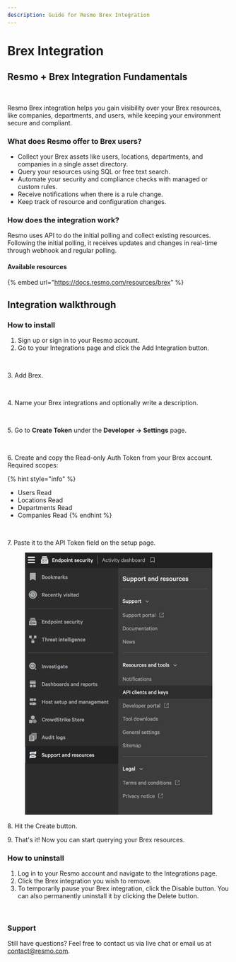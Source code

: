 ```yaml
---
description: Guide for Resmo Brex Integration
---
```


# Brex Integration

## Resmo + Brex Integration Fundamentals

<figure><img src="../.gitbook/assets/brex-logo.png" alt=""><figcaption></figcaption></figure>

Resmo Brex integration helps you gain visibility over your Brex resources, like companies, departments, and users, while keeping your environment secure and compliant.

### What does Resmo offer to Brex users?

* Collect your Brex assets like users, locations, departments, and companies in a single asset directory.
* Query your resources using SQL or free text search.
* Automate your security and compliance checks with managed or custom rules.
* Receive notifications when there is a rule change.
* Keep track of resource and configuration changes.

### How does the integration work?

Resmo uses API to do the initial polling and collect existing resources. Following the initial polling, it receives updates and changes in real-time through webhook and regular polling.

#### Available resources

{% embed url="https://docs.resmo.com/resources/brex" %}

## Integration walkthrough

### How to install

1. Sign up or sign in to your Resmo account.
2. Go to your Integrations page and click the Add Integration button.

<figure><img src="../.gitbook/assets/add-new-integration.png" alt=""><figcaption></figcaption></figure>

3\. Add Brex.

<figure><img src="../.gitbook/assets/add-brex.png" alt=""><figcaption></figcaption></figure>

4\. Name your Brex integrations and optionally write a description.

<figure><img src="../.gitbook/assets/brex-integration.png" alt=""><figcaption></figcaption></figure>

5\. Go to **Create Token** under the **Developer -> Settings** page.

<figure><img src="../.gitbook/assets/brex-api-token.jpg" alt=""><figcaption></figcaption></figure>

6\. Create and copy the Read-only Auth Token from your Brex account. Required scopes:

{% hint style="info" %}
* Users Read
* Locations Read
* Departments Read
* Companies Read
{% endhint %}

<figure><img src="../.gitbook/assets/token-scopes.png" alt=""><figcaption></figcaption></figure>

7\. Paste it to the API Token field on the setup page.

<figure><img src="../.gitbook/assets/API.png" alt=""><figcaption></figcaption></figure>

8\. Hit the Create button.

9\. That's it! Now you can start querying your Brex resources.

### How to uninstall

1. Log in to your Resmo account and navigate to the Integrations page.
2. Click the Brex integration you wish to remove.
3. To temporarily pause your Brex integration, click the Disable button. You can also permanently uninstall it by clicking the Delete button.&#x20;

<figure><img src="../.gitbook/assets/disable-delete-integration.png" alt=""><figcaption></figcaption></figure>

### Support

Still have questions? Feel free to contact us via live chat or email us at contact@resmo.com.

